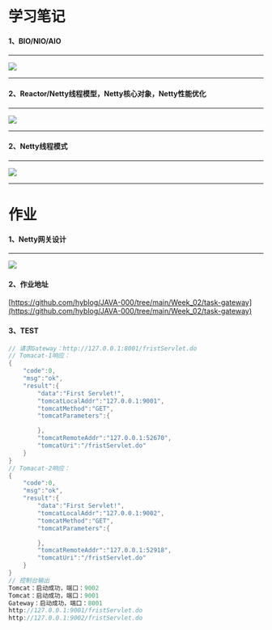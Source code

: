 # 学习笔记

#### 1、BIO/NIO/AIO

------------

![](https://raw.githubusercontent.com/hyblog/JAVA-000/main/Week_02/note/%E5%B8%B8%E7%94%A8IO%E6%A8%A1%E5%9E%8B.png)

------------

#### 2、Reactor/Netty线程模型，Netty核心对象，Netty性能优化

------------

![](https://raw.githubusercontent.com/hyblog/JAVA-000/main/Week_02/note/Netty%E7%BA%BF%E7%A8%8B%E6%A8%A1%E5%9E%8B.png)

------------

#### 2、Netty线程模式

------------

![](https://raw.githubusercontent.com/hyblog/JAVA-000/main/Week_02/note/Netty%E6%A0%B8%E5%BF%83%E5%86%85%E5%B9%95.png)

------------


# 作业
#### 1、Netty网关设计
------------

![](https://raw.githubusercontent.com/hyblog/JAVA-000/main/Week_02/Netty%E7%BD%91%E5%85%B3%E4%BD%9C%E4%B8%9A%E8%AE%BE%E8%AE%A1.jpg)

#### 2、作业地址
[https://github.com/hyblog/JAVA-000/tree/main/Week_02/task-gateway](https://github.com/hyblog/JAVA-000/tree/main/Week_02/task-gateway)

#### 3、TEST
```java
// 请求Gateway：http://127.0.0.1:8001/fristServlet.do
// Tomacat-1响应：
{
    "code":0,
    "msg":"ok",
    "result":{
        "data":"First Servlet!",
        "tomcatLocalAddr":"127.0.0.1:9001",
        "tomcatMethod":"GET",
        "tomcatParameters":{

        },
        "tomcatRemoteAddr":"127.0.0.1:52670",
        "tomcatUri":"/fristServlet.do"
    }
}
// Tomacat-2响应：
{
    "code":0,
    "msg":"ok",
    "result":{
        "data":"First Servlet!",
        "tomcatLocalAddr":"127.0.0.1:9002",
        "tomcatMethod":"GET",
        "tomcatParameters":{

        },
        "tomcatRemoteAddr":"127.0.0.1:52918",
        "tomcatUri":"/fristServlet.do"
    }
}
// 控制台输出
Tomcat：启动成功，端口：9002
Tomcat：启动成功，端口：9001
Gateway：启动成功，端口：8001
http://127.0.0.1:9001/fristServlet.do
http://127.0.0.1:9002/fristServlet.do
```

